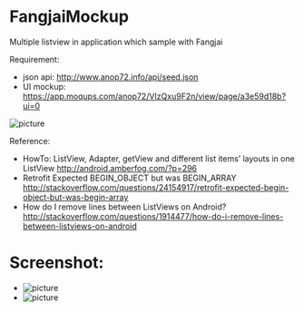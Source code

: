 # FangjaiMockup
Multiple listview in application which sample with Fangjai

Requirement:
- json api: http://www.anop72.info/api/seed.json
- UI mockup: https://app.moqups.com/anop72/VIzQxu9F2n/view/page/a3e59d18b?ui=0

![picture](http://i.imgur.com/Ew0xKQD.png?raw=true "Layout requirement")

Reference:
- HowTo: ListView, Adapter, getView and different list items’ layouts in one ListView
http://android.amberfog.com/?p=296
- Retrofit Expected BEGIN_OBJECT but was BEGIN_ARRAY
http://stackoverflow.com/questions/24154917/retrofit-expected-begin-object-but-was-begin-array
- How do I remove lines between ListViews on Android?
http://stackoverflow.com/questions/1914477/how-do-i-remove-lines-between-listviews-on-android

# Screenshot:
- ![picture](http://i.imgur.com/QMIt6if.png)
- ![picture](http://i.imgur.com/aLZPRQ7.png)


